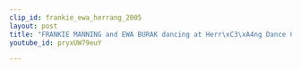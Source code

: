 ```yaml
---
clip_id: frankie_ewa_herrang_2005
layout: post
title: "FRANKIE MANNING and EWA BURAK dancing at Herr\xC3\xA4ng Dance Camp in 2005"
youtube_id: pryxUW79euY

---
```


